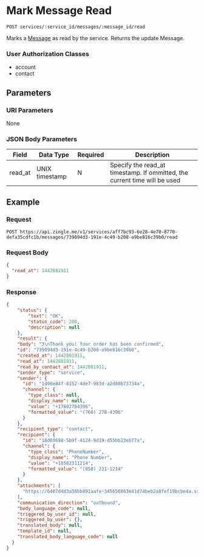 # Mark Message Read

    POST services/:service_id/messages/:message_id/read
    
Marks a [Message] as read by the service. Returns the update Message.

### User Authorization Classes 
* account
* contact

## Parameters
### URI Parameters
None
### JSON Body Parameters
Field | Data Type | Required | Description
--- | --- | --- | ---
read_at | UNIX timestamp| N | Specify the read_at timestamp.  If ommitted, the current time will be used

## Example
### Request

    POST https://api.zingle.me/v1/services/aff7bc93-6e28-4e70-8770-defa35cdfc1b/messages/739094d3-191e-4c49-b208-a9be816c39b0/read
### Request Body 
```json
{
  "read_at": 1442881911
}
```
### Response
``` json
{
    "status": {
        "text": "OK",
        "status_code": 200,
        "description": null
    },
    "result": {
    "body": "3\nThank you! Your order has been confirmed",
    "id": "739094d3-191e-4c49-b208-a9be816c39b0",
    "created_at": 1442881911,
    "read_at": 1442881911,
    "read_by_contact_at": 1442881911,
    "sender_type": "service",
    "sender": {
      "id": "1d06e84f-8152-4de7-983d-a2d88b73734a",
      "channel": {
        "type_class": null,
        "display_name": null,
        "value": "+17602784396",
        "formatted_value": "(760) 278-4396"
      }
    },
    "recipient_type": "contact",
    "recipient": {
      "id": "18d69698-5b9f-4124-9d19-d55bb23eb77a",
      "channel": {
        "type_class": "PhoneNumber",
        "display_name": "Phone Number",
        "value": "+18582311214",
        "formatted_value": "(858) 231-1214"
      }
    },
    "attachments": [
      "https://6407d4d3a30bb891aafe-345656863e41d74beb2a8fef19bcbe4a.ssl.cf1.rackcdn.com/attachment_5713.gif"
    ],
    "communication_direction": "outbound",
    "body_language_code": null,
    "triggered_by_user_id": null,
    "triggered_by_user": {},
    "translated_body": null,
    "template_id": null,
    "translated_body_language_code": null
  }
}
```
[Message]: README.md
